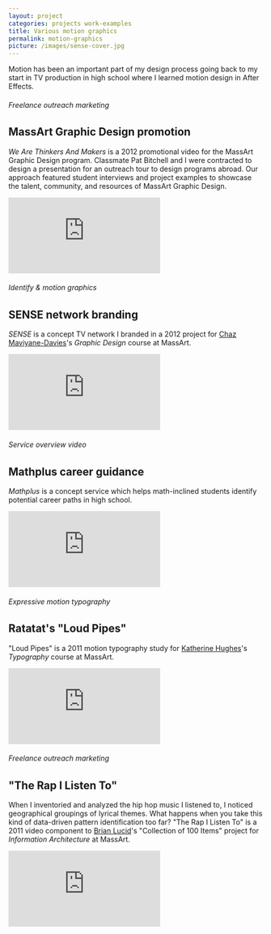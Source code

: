 ```yaml
---
layout: project
categories: projects work-examples
title: Various motion graphics
permalink: motion-graphics
picture: /images/sense-cover.jpg
---
```


Motion has been an important part of my design process going back to my start in TV production in high school where I learned motion design in After Effects.

<!--more-->

###### Freelance outreach marketing
## MassArt Graphic Design promotion

*We Are Thinkers And Makers* is a 2012 promotional video for the MassArt Graphic Design program. Classmate Pat Bitchell and I were contracted to design a presentation for an outreach tour to design programs abroad. Our approach featured student interviews and project examples to showcase the talent, community, and resources of MassArt Graphic Design.

<div class='video'><iframe src='https://player.vimeo.com/video/37980364?title=0&amp;byline=0&amp;portrait=0&amp;color=3a92c9' frameborder='0' webkitAllowFullScreen mozallowfullscreen allowFullScreen></iframe></div>



###### Identify & motion graphics
## SENSE network branding

*SENSE* is a concept TV network I branded in a 2012 project for [Chaz Maviyane-Davies](http://www.maviyane.com/)'s *Graphic Design* course at MassArt.

<div class='video'><iframe src='https://player.vimeo.com/video/37973232?title=0&amp;byline=0&amp;portrait=0&amp;color=3a92c9' frameborder='0' webkitAllowFullScreen mozallowfullscreen allowFullScreen></iframe></div>



###### Service overview video
## Mathplus career guidance

*Mathplus* is a concept service which helps math-inclined students identify potential career paths in high school.

<div class='video'><iframe src='https://player.vimeo.com/video/33514687?title=0&amp;byline=0&amp;portrait=0&amp;color=3a92c9' frameborder='0' webkitAllowFullScreen mozallowfullscreen allowFullScreen></iframe></div>


###### Expressive motion typography
## Ratatat's "Loud Pipes"

"Loud Pipes" is a 2011 motion typography study for [Katherine Hughes](http://khughesdesign.com/)'s *Typography* course at MassArt.

<div class='video'><iframe src='https://player.vimeo.com/video/11567969?title=0&amp;byline=0&amp;portrait=0&amp;color=3a92c9' frameborder='0' webkitAllowFullScreen mozallowfullscreen allowFullScreen></iframe></div>



###### Freelance outreach marketing
## "The Rap I Listen To"

When I inventoried and analyzed the hip hop music I listened to, I noticed geographical groupings of lyrical themes. What happens when you take this kind of data-driven pattern identification too far? "The Rap I Listen To" is a 2011 video component to [Brian Lucid](http://brianlucid.com/)'s "Collection of 100 Items" project for *Information Architecture* at MassArt.

<div class='video'><iframe src='https://player.vimeo.com/video/17792348
?title=0&amp;byline=0&amp;portrait=0&amp;color=3a92c9' frameborder='0' webkitAllowFullScreen mozallowfullscreen allowFullScreen></iframe></div>